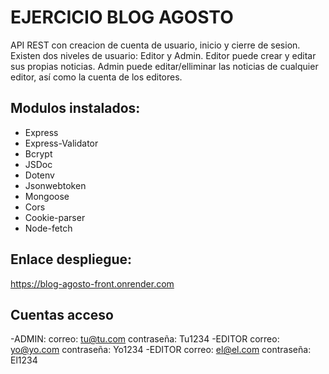 # EJERCICIO BLOG AGOSTO
API REST con creacion de cuenta de usuario, inicio y cierre de sesion.
Existen dos niveles de usuario: Editor y Admin.
Editor puede crear y editar sus propias noticias.
Admin puede editar/elliminar las noticias de cualquier editor, así como la cuenta de los editores.


## Modulos instalados: 
- Express
- Express-Validator
- Bcrypt
- JSDoc
- Dotenv
- Jsonwebtoken
- Mongoose
- Cors
- Cookie-parser
- Node-fetch

## Enlace despliegue:

https://blog-agosto-front.onrender.com

## Cuentas acceso

-ADMIN: correo: tu@tu.com  contraseña: Tu1234
-EDITOR correo: yo@yo.com  contraseña: Yo1234
-EDITOR correo: el@el.com  contraseña: El1234

